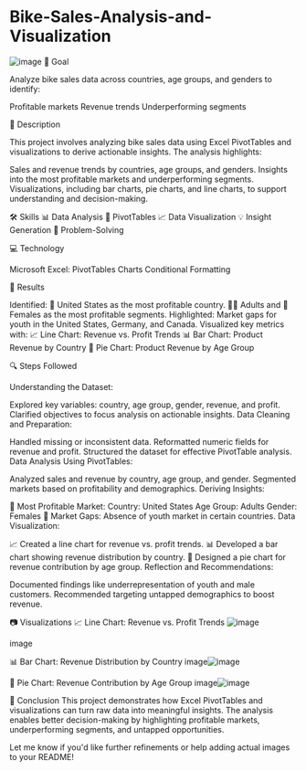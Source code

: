 # Bike-Sales-Analysis-and-Visualization
![image](https://github.com/user-attachments/assets/17868431-5dd2-4247-8314-e9917ff96dcd)
🎯 Goal


Analyze bike sales data across countries, age groups, and genders to identify:

Profitable markets
Revenue trends
Underperforming segments



📝 Description



This project involves analyzing bike sales data using Excel PivotTables and visualizations to derive actionable insights. The analysis highlights:

Sales and revenue trends by countries, age groups, and genders.
Insights into the most profitable markets and underperforming segments.
Visualizations, including bar charts, pie charts, and line charts, to support understanding and decision-making.



🛠️ Skills
📊 Data Analysis
🔄 PivotTables
📈 Data Visualization
💡 Insight Generation
🧩 Problem-Solving



💻 Technology


Microsoft Excel:
PivotTables
Charts
Conditional Formatting




🚀 Results



Identified:
🌟 United States as the most profitable country.
🧑‍🦳 Adults and 👩 Females as the most profitable segments.
Highlighted:
Market gaps for youth in the United States, Germany, and Canada.
Visualized key metrics with:
📈 Line Chart: Revenue vs. Profit Trends
📊 Bar Chart: Product Revenue by Country
🥧 Pie Chart: Product Revenue by Age Group




🔍 Steps Followed



Understanding the Dataset:

Explored key variables: country, age group, gender, revenue, and profit.
Clarified objectives to focus analysis on actionable insights.
Data Cleaning and Preparation:

Handled missing or inconsistent data.
Reformatted numeric fields for revenue and profit.
Structured the dataset for effective PivotTable analysis.
Data Analysis Using PivotTables:

Analyzed sales and revenue by country, age group, and gender.
Segmented markets based on profitability and demographics.
Deriving Insights:

🌟 Most Profitable Market:
Country: United States
Age Group: Adults
Gender: Females
🚫 Market Gaps: Absence of youth market in certain countries.
Data Visualization:

📈 Created a line chart for revenue vs. profit trends.
📊 Developed a bar chart showing revenue distribution by country.
🥧 Designed a pie chart for revenue contribution by age group.
Reflection and Recommendations:

Documented findings like underrepresentation of youth and male customers.
Recommended targeting untapped demographics to boost revenue.





📷 Visualizations
📈 Line Chart: Revenue vs. Profit Trends
![image](https://github.com/user-attachments/assets/9acf3341-a55c-40d4-9d6f-8c90b4e89d5f)

image

📊 Bar Chart: Revenue Distribution by Country
image![image](https://github.com/user-attachments/assets/4cd0961a-d277-48d6-9e8d-63905a54a047)


🥧 Pie Chart: Revenue Contribution by Age Group
image![image](https://github.com/user-attachments/assets/a7e4b0a2-e946-4c14-a580-1bd0cc16a000)


📌 Conclusion
This project demonstrates how Excel PivotTables and visualizations can turn raw data into meaningful insights. The analysis enables better decision-making by highlighting profitable markets, underperforming segments, and untapped opportunities.

Let me know if you'd like further refinements or help adding actual images to your README!

